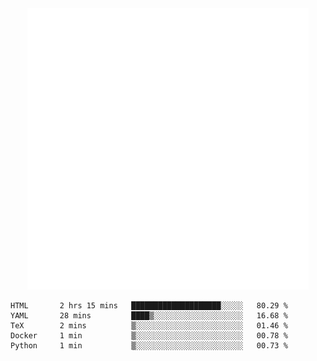 <div align="center">
    <a href="https://konst.fish">
        <img src="https://raw.githubusercontent.com/konstfish/konstfish/master/fish.svg" alt="Logo" width="450"/>
    </a>
</div>

<!--START_SECTION:waka-->

```text
HTML       2 hrs 15 mins   ████████████████████░░░░░   80.29 %
YAML       28 mins         ████▒░░░░░░░░░░░░░░░░░░░░   16.68 %
TeX        2 mins          ▒░░░░░░░░░░░░░░░░░░░░░░░░   01.46 %
Docker     1 min           ▒░░░░░░░░░░░░░░░░░░░░░░░░   00.78 %
Python     1 min           ▒░░░░░░░░░░░░░░░░░░░░░░░░   00.73 %
```

<!--END_SECTION:waka-->
